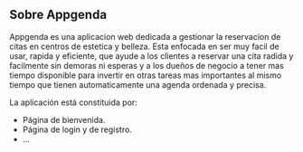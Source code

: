 

## Sobre Appgenda

Appgenda es una aplicacion web dedicada a gestionar la reservacion de citas en centros de estetica y belleza. Esta enfocada en ser muy facil de usar, rapida y eficiente, que ayude a los clientes a reservar una cita radida y facilmente sin demoras ni esperas y a los dueños de negocio a tener mas tiempo disponible para invertir en otras tareas mas importantes al mismo tiempo que tienen automaticamente una agenda ordenada y precisa.

La aplicación está constituida por:

- Página de bienvenida.
- Página de login y de registro.
- ...